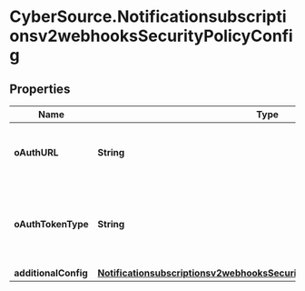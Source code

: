 # CyberSource.Notificationsubscriptionsv2webhooksSecurityPolicyConfig

## Properties
Name | Type | Description | Notes
------------ | ------------- | ------------- | -------------
**oAuthURL** | **String** | Client direct endpoint to the oAuth server. | [optional] 
**oAuthTokenType** | **String** | Token type for the oAuth config.  Possible values: - Bearer | [optional] 
**additionalConfig** | [**Notificationsubscriptionsv2webhooksSecurityPolicyConfigAdditionalConfig**](Notificationsubscriptionsv2webhooksSecurityPolicyConfigAdditionalConfig.md) |  | [optional] 


